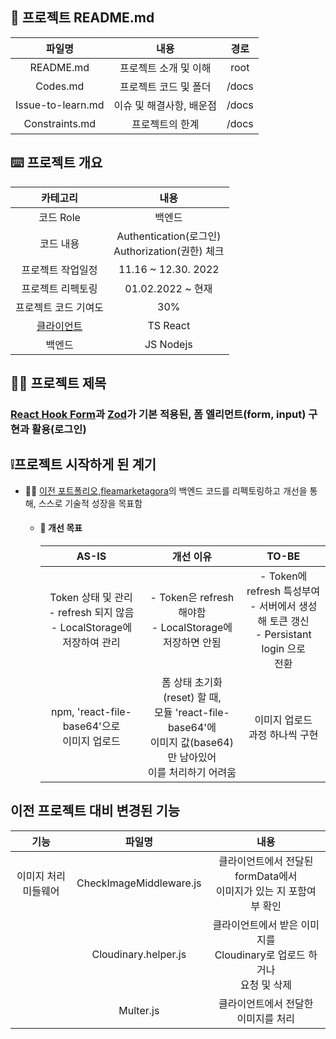 ## 📝 프로젝트 README.md

|      파일명       |           내용           | 경로  |
| :---------------: | :----------------------: | :---: |
|     README.md     |  프로젝트 소개 및 이해   | root  |
|     Codes.md      |  프로젝트 코드 및 폴더   | /docs |
| Issue-to-learn.md | 이슈 및 해결사항, 배운점 | /docs |
|  Constraints.md   |     프로젝트의 한계      | /docs |

## ⌨️ 프로젝트 개요

|                                                    카테고리                                                    |                         내용                          |
| :------------------------------------------------------------------------------------------------------------: | :---------------------------------------------------: |
|                                                   코드 Role                                                    |                        백엔드                         |
|                                                   코드 내용                                                    | Authentication(로그인) <br/> Authorization(권한) 체크 |
|                                               프로젝트 작업일정                                                |                  11.16 ~ 12.30. 2022                  |
|                                               프로젝트 리펙토링                                                |                   01.02.2022 ~ 현재                   |
|                                              프로젝트 코드 기여도                                              |                          30%                          |
| [클라이언트](https://github.com/searchme86/Client-LOGIN-WITH-CUSTOM-REACT-HOOK-FORM-MODULES '클라이언트 코드') |                       TS React                        |
|                                                     백엔드                                                     |                       JS Nodejs                       |

## 👋🏻 프로젝트 제목

### [React Hook Form](https://react-hook-form.com/)과 [Zod](https://github.com/colinhacks/zod 'zod')가 기본 적용된, 폼 엘리먼트(form, input) 구현과 활용(로그인)

## ❕프로젝트 시작하게 된 계기

- 💪🏻 [이전 포트폴리오,fleamarketagora](https://github.com/searchme86/App_Final_Deployed '이전 포트폴리오,fleamarketagora')의 백엔드 코드를 리펙토링하고 개선을 통해, 스스로 기술적 성장을 목표함

  - #### 🙏 개선 목표

    |                                       AS-IS                                       |                                                          개선 이유                                                          |                                                    TO-BE                                                    |
    | :-------------------------------------------------------------------------------: | :-------------------------------------------------------------------------------------------------------------------------: | :---------------------------------------------------------------------------------------------------------: |
    | Token 상태 및 관리 <br/> - refresh 되지 않음 <br/> - LocalStorage에 저장하여 관리 |                             - Token은 refresh 해야함 <br/> - LocalStorage에 <br/> 저장하면 안됨                             | - Token에 <br/> refresh 특성부여 <br/> - 서버에서 생성해 토큰 갱신 <br/> - Persistant login 으로 <br/> 전환 |
    |                 npm, 'react-file-base64'으로 <br/> 이미지 업로드                  | 폼 상태 초기화(reset) 할 때, <br/> 모듈 'react-file-base64'에 <br/> 이미지 값(base64)만 남아있어 <br/> 이를 처리하기 어려움 |                                    이미지 업로드 <br/> 과정 하나씩 구현                                     |

## 이전 프로젝트 대비 변경된 기능

|         기능         |         파일명          |                                      내용                                      |
| :------------------: | :---------------------: | :----------------------------------------------------------------------------: |
| 이미지 처리 미들웨어 | CheckImageMiddleware.js |     클라이언트에서 전달된 formData에서<br/> 이미지가 있는 지 포함여부 확인     |
|                      |  Cloudinary.helper.js   | 클라이언트에서 받은 이미지를<br/> Cloudinary로 업로드 하거나<br/> 요청 및 삭제 |
|                      |        Multer.js        |                    클라이언트에서 전달한<br/> 이미지를 처리                    |
